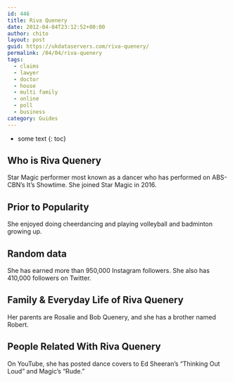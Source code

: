 ```yaml
---
id: 446
title: Riva Quenery
date: 2012-04-04T23:12:52+00:00
author: chito
layout: post
guid: https://ukdataservers.com/riva-quenery/
permalink: /04/04/riva-quenery
tags:
  - claims
  - lawyer
  - doctor
  - house
  - multi family
  - online
  - poll
  - business
category: Guides
---
```


* some text
{: toc}


## Who is  Riva Quenery
                  
                  
                  
Star Magic performer most known as a dancer who has performed on ABS-CBN&#8217;s It&#8217;s Showtime. She joined Star Magic in 2016.
                  
                
                
                
## Prior to Popularity 
                  
                  
                  
She enjoyed doing cheerdancing and playing volleyball and badminton growing up.
                  
                
                
                
## Random data 
                  
                  
                  
She has earned more than 950,000 Instagram followers. She also has 410,000 followers on Twitter.
                  
                
                
                
## Family & Everyday Life of Riva Quenery
                  
                  
                  
Her parents are Rosalie and Bob Quenery, and she has a brother named Robert.
                  
                
                
                
## People Related With  Riva Quenery
                  
                  
                  
On YouTube, she has posted dance covers to Ed Sheeran&#8217;s &#8220;Thinking Out Loud&#8221; and Magic&#8217;s &#8220;Rude.&#8221;
                  
                
              
            
          
          
          
    
    
  

